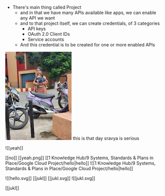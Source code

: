 - There's main thing called Project
	-  and in that we have many APIs available like apps, we can enable any API we want
	-  and to that project itself, we can create credentials, of 3 categories
		- API keys
		- OAuth 2.0 Client IDs
		- Service accounts
	- And this credential is to be created for one or more enabled APIs


[![](2024-07-30_google-photo_122739.jpg)](https://photos.google.com/lr/photo/APoIuWorr248Ds2EU8ch-0Sj0N-Enxo2Xc764GF0GMc7M844NxZO9fkStUHFKOkN1oK8ZLrOiQXgO4qmhGsdiI9EmBp0p4nZyg) 
this is that day sravya is serious


![[yeah]]

[[no]]
[[yeah.png]]
[[1 Knowledge Hub/9 Systems, Standards & Plans in Place/Google Cloud Project/hello|hello]]
![[1 Knowledge Hub/9 Systems, Standards & Plans in Place/Google Cloud Project/hello|hello]]


![[hello.svg]]
[[jukl]]
[[jukl.svg]]
![[jukl.svg]]

[[jukl]]